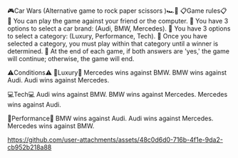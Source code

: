






🎮Car Wars (Alternative game to rock paper scissors )🏎️🚗
📋Game rules📋
📌 You can play the game against your friend or the computer.
📌 You have 3 options to select a car brand: (Audi, BMW, Mercedes).
📌 You have 3 options to select a category: (Luxury, Performance, Tech).
📌 Once you have selected a category, you must play within that category until a winner is determined.
📌 At the end of each game, if both answers are 'yes,' the game will continue; otherwise, the game will end.

⚠️Conditions⚠️
💎Luxury💎
Mercedes wins against BMW.
BMW wins against Audi.
Audi wins against Mercedes.

💻Tech💻
Audi wins against BMW.
BMW wins against Mercedes.
Mercedes wins against Audi.

🚀Performance🚀
BMW wins against Audi.
Audi wins against Mercedes.
Mercedes wins against BMW.



https://github.com/user-attachments/assets/48c0d6d0-716b-4f1e-9da2-cb952b218a88

